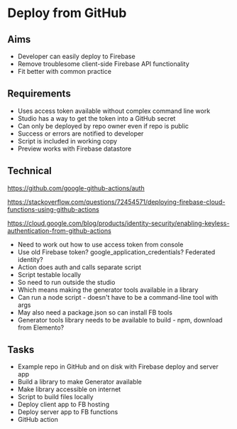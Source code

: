 Deploy from GitHub
==================

Aims
----

- Developer can easily deploy to Firebase
- Remove troublesome client-side Firebase API functionality
- Fit better with common practice

Requirements
------------

- Uses access token available without complex command line work
- Studio has a way to get the token into a GitHub secret
- Can only be deployed by repo owner even if repo is public
- Success or errors are notified to developer
- Script is included in working copy
- Preview works with Firebase datastore


Technical
---------

https://github.com/google-github-actions/auth

https://stackoverflow.com/questions/72454571/deploying-firebase-cloud-functions-using-github-actions

https://cloud.google.com/blog/products/identity-security/enabling-keyless-authentication-from-github-actions

- Need to work out how to use access token from console
- Use old Firebase token?  google_application_credentials? Federated identity?
- Action does auth and calls separate script
- Script testable locally
- So need to run outside the studio
- Which means making the generator tools available in a library
- Can run a node script - doesn't have to be a command-line tool with args
- May also need a package.json so can install FB tools
- Generator tools library needs to be available to build - npm, download from Elemento?

Tasks
-----

- Example repo in GitHub and on disk with Firebase deploy and server app
- Build a library to make Generator available
- Make library accessible on internet
- Script to build files locally
- Deploy client app to FB hosting 
- Deploy server app to FB functions
- GitHub action

